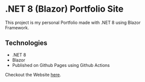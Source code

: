 # .NET 8 (Blazor) Portfolio Site

This project is my personal Portfolio made with .NET 8 using Blazor Framework.

## Technologies
- .NET 8
- Blazor
- Published on Github Pages using Github Actions

Checkout the Website [here](https://dvdalves.github.io/blazor-portfolio/).
